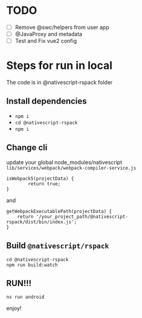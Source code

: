 # TODO
-  [ ] Remove @swc/helpers from user app
-  [ ] @JavaProxy and metadata
-  [ ] Test and Fix vue2 config

# Steps for run in local
The code is in @nativescript-rspack folder

## Install dependencies
- `npm i`
- `cd @nativescript-rspack`
- `npm i`


## Change cli

update your global node_modules/nativescript `lib/services/webpack/webpack-compiler-service.js`
```
isWebpack5(projectData) {
        return true;
}
```

and

```
getWebpackExecutablePath(projectData) {
    return '/your_project_path/@nativescript-rspack/dist/bin/index.js';
}

```

## Build `@nativescript/rspack`
```
cd @nativescript-rspack
npm run build:watch
```

## RUN!!!
`ns run android`

enjoy!
